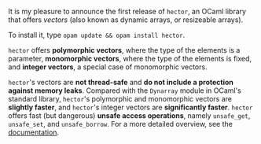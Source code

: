 It is my pleasure to announce the first release of `hector`, an OCaml library that offers *vectors* (also known as dynamic arrays, or resizeable arrays).

To install it, type `opam update && opam install hector`.

`hector` offers **polymorphic vectors**, where the type of the elements is a parameter, **monomorphic vectors**, where the type of the elements is fixed, and **integer vectors**, a special case of monomorphic vectors.

`hector`'s vectors are **not thread-safe** and **do not include a protection against memory leaks**. Compared with the `Dynarray` module in OCaml's standard library, `hector`'s polymorphic and monomorphic vectors are **slightly faster**, and `hector`'s integer vectors are **significantly faster**. `hector` offers fast (but dangerous) **unsafe access operations**, namely `unsafe_get`, `unsafe_set`, and `unsafe_borrow`. For a more detailed overview, see the [documentation](https://cambium.inria.fr/~fpottier/hector/doc/hector/).
